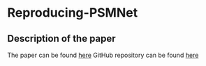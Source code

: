 # Reproducing-PSMNet
## Description of the paper
The paper can be found [here](https://arxiv.org/abs/1803.08669)
GitHub repository can be found [here](https://github.com/JiaRenChang/PSMNet)

